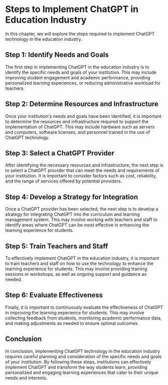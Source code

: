 Steps to Implement ChatGPT in Education Industry
=======================================================================================================

In this chapter, we will explore the steps required to implement ChatGPT technology in the education industry.

Step 1: Identify Needs and Goals
--------------------------------

The first step in implementing ChatGPT in the education industry is to identify the specific needs and goals of your institution. This may include improving student engagement and academic performance, providing personalized learning experiences, or reducing administrative workload for teachers.

Step 2: Determine Resources and Infrastructure
----------------------------------------------

Once your institution's needs and goals have been identified, it is important to determine the resources and infrastructure required to support the implementation of ChatGPT. This may include hardware such as servers and computers, software licenses, and personnel trained in the use of ChatGPT technology.

Step 3: Select a ChatGPT Provider
---------------------------------

After identifying the necessary resources and infrastructure, the next step is to select a ChatGPT provider that can meet the needs and requirements of your institution. It is important to consider factors such as cost, reliability, and the range of services offered by potential providers.

Step 4: Develop a Strategy for Integration
------------------------------------------

Once a ChatGPT provider has been selected, the next step is to develop a strategy for integrating ChatGPT into the curriculum and learning management system. This may involve working with teachers and staff to identify areas where ChatGPT can be most effective in enhancing the learning experience for students.

Step 5: Train Teachers and Staff
--------------------------------

To effectively implement ChatGPT in the education industry, it is important to train teachers and staff on how to use the technology to enhance the learning experience for students. This may involve providing training sessions or workshops, as well as ongoing support and guidance as needed.

Step 6: Evaluate Effectiveness
------------------------------

Finally, it is important to continuously evaluate the effectiveness of ChatGPT in improving the learning experience for students. This may involve collecting feedback from students, monitoring academic performance data, and making adjustments as needed to ensure optimal outcomes.

Conclusion
----------

In conclusion, implementing ChatGPT technology in the education industry requires careful planning and consideration of the specific needs and goals of your institution. By following these steps, institutions can effectively implement ChatGPT and transform the way students learn, providing personalized and engaging learning experiences that cater to their unique needs and interests.
